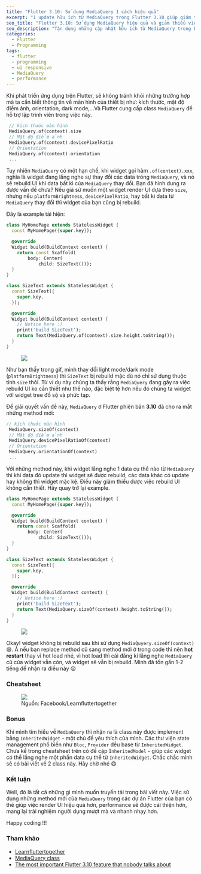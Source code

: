 ```yaml
---
title: "Flutter 3.10: Sử dụng MediaQuery 1 cách hiệu quả"
excerpt: "1 update hữu ích từ MediaQuery trong Flutter 3.10 giúp giảm thiểu việc rebuild không cần thiết, cải thiện sự mượt mà của ứng dụng."
seo_title: "Flutter 3.10: Sử dụng MediaQuery hiệu quả và giảm thiểu việc rebuild không cần thiết"
seo_description: "Tận dụng những cập nhật hữu ích từ MediaQuery trong Flutter 3.10 để cải thiện hiệu suất và mượt mà của ứng dụng. Tìm hiểu cách sử dụng MediaQuery mới để giảm thiểu việc rebuild không cần thiết và tối ưu hóa trải nghiệm người dùng." 
categories:
  - Flutter
  - Programming
tags:
  - flutter
  - programming
  - ui responsive
  - MediaQuery
  - performance
---
```


Khi phát triển ứng dụng trên Flutter, sẽ không tránh khỏi những trường hợp mà ta cần biết thông tin về màn hình của thiết bị như: kích thước, mật độ điểm ảnh, orientation, dark mode,...Và Flutter cung cấp class `MediaQuery` để hỗ trợ lập trình viên trong việc này. 

```dart
 // kích thước màn hình
 MediaQuery.of(context).size
 // Mật độ điểm ảnh
 MediaQuery.of(context).devicePixelRatio
 // Orientation
 MediaQuery.of(context).orientation
 ...
```

Tuy nhiên `MediaQuery` có một hạn chế, khi widget gọi hàm `.of(context).xxx`, nghĩa là widget đang lắng nghe sự thay đổi các data tróng `MediaQuery`, và nó sẽ rebuild UI khi data bất kì của `MediaQuery` thay đổi. Bạn đã hình dung ra được vấn đề chưa? Nếu giả sử muốn một widget render UI dựa theo `size`, nhưng nếu `platformBrightness`, `devicePixelRatio`, hay bất kì data từ `MediaQuery` thay đổi thì widget của bạn cũng bị rebuild. 

Đây là example tái hiện:
```dart
class MyHomePage extends StatelessWidget {
  const MyHomePage({super.key});

  @override
  Widget build(BuildContext context) {
    return const Scaffold(
        body: Center(
            child: SizeText()));
  }
}

class SizeText extends StatelessWidget {
  const SizeText({
    super.key,
  });

  @override
  Widget build(BuildContext context) {
    // Notice here :)
    print('build SizeText');
    return Text(MediaQuery.of(context).size.height.toString());
  }
}

```

<figure>
  <img src="{{ site.url }}{{ site.baseurl }}\assets\gifs\2023-06-24-media-query-xxx-of-gif-1.gif">
</figure>

Như bạn thấy trong gif, mình thay đổi light mode/dark mode (`platformBrightness`) thì `SizeText` bị rebuild mặc dù nó chỉ sử dụng thuộc tính `size` thôi. Từ ví dụ này chúng ta thấy rằng `MediaQuery` đang gây ra việc rebuild UI ko cần thiết như thế nào, đặc biệt tệ hơn nếu đó chúng ta widget với widget tree đồ sộ và phức tạp.

Để giải quyết vấn đề này, `MediaQuery` ơ Flutter phiên bản **3.10** đã cho ra mắt những method mới:
```dart
// kích thước màn hình
 MediaQuery.sizeOf(context)
 // Mật độ điểm ảnh
 MediaQuery.devicePixelRatioOf(context)
 // Orientation
 MediaQuery.orientationOf(context)
 ...
```

Với những method này, khi widget lắng nghe 1 data cụ thể nào từ `MediaQuery` thì khi data đó update thì widget sẽ được rebuild, các data khác có update hay không thì widget mặc kệ. Điều này giảm thiểu được việc rebuild UI không cần thiết. Hãy quay trở lại example.

```dart
class MyHomePage extends StatelessWidget {
  const MyHomePage({super.key});

  @override
  Widget build(BuildContext context) {
    return const Scaffold(
        body: Center(
            child: SizeText()));
  }
}

class SizeText extends StatelessWidget {
  const SizeText({
    super.key,
  });

  @override
  Widget build(BuildContext context) {
    // Notice here :)
    print('build SizeText');
    return Text(MediaQuery.sizeOf(context).height.toString());
  }
}

```
<figure>
  <img src="{{ site.url }}{{ site.baseurl }}\assets\gifs\2023-06-24-media-query-xxx-of-gif-2.gif">
</figure>


Okay! widget không bị rebuild sau khi sử dụng `MediaQuyery.sizeOf(context)` 😄. À nếu bạn replace method cũ sang method mới ở trong code thì nên **hot restart** thay vì hot load nhé, vì hot load thì cái đăng kí lắng nghe `MediaQuery` cũ của widget vẫn còn, và widget sẽ vẫn bị rebuild. Mình đã tốn gần 1-2 tiếng để nhận ra điều này 😢

### Cheatsheet
<figure>
  <img src="{{ site.url }}{{ site.baseurl }}\assets\images\2023-06-24-media-query-xxx-of-cheat-sheet.jpg">
  <figcaption>Nguồn: Facebook/Learnfluttertogether</figcaption>
</figure>

### Bonus
Khi mình tìm hiểu về `MediaQuery` thì nhận ra là class này được implement bằng `InheritedWidget` - một chủ đề yêu thích của mình. Các thư viện state management phổ biến như `Bloc`, `Provider` đều base từ `InheritedWidget`. Chưa kể trong cheatsheet trên có đề cập `InheritedModel` - giúp các widget có thể lắng nghe một phần data cụ thể từ `InheritedWidget`. Chắc chắc mình sẽ có bài viết về 2 class này. Hãy chờ nhé 😄

### Kết luận

Well, đó là tất cả những gì mình muốn truyền tải trong bài viết này. Việc sử dụng những method mới của `MediaQuery` trong các dự án Flutter của bạn có thẻ giúp việc render UI hiệu quả hơn, performance sẽ được cải thiện hơn, mang lại trải nghiệm người dụng mượt mà và nhanh nhạy hơn. 

Happy coding !!! 


### Tham khảo

* [Learnfluttertogether](https://www.facebook.com/flutterwithrehan/posts/pfbid0A9ArxYJeT682fAyoXLe8VY22ezDE63YRRFtzbgMUP7zz9UUeDH7YFW3UnkurXqsfl)
* [MediaQuery class](https://api.flutter.dev/flutter/widgets/MediaQuery-class.html)
* [The most important Flutter 3.10 feature that nobody talks about](https://medium.com/itnext/the-most-important-flutter-3-10-feature-that-nobody-talks-about-1cc575a6063f)